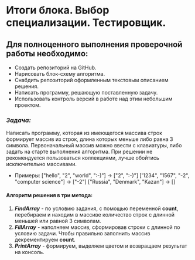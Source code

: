 # **Итоги блока. Выбор специализации. Тестировщик.**
## **Для полноценного выполнения проверочной работы необходимо:**
- Создать репозиторий на GitHub.
- Нарисовать блок-схему алгоритма.
- Снабдить репозиторий оформленным текстовым описанием решения.
- Написать программу, решающую поставленную задачу. 
- Использовать контроль версий в работе над этим небольшим проектом.

### ***Задача:***
Написать программу, которая из имеющегося массива строк формирует массив из строк, длина которых меньше либо равна 3 символа. Первоначальный массив можно ввести с клавиатуры, либо задать на старте выполнения алгоритма. При решении не рекомендуется пользоваться коллекциями, лучше обойтись
исключительно массивами.
+ Примеры:
["hello", "2", "world", ":-)"] -> ["2", ":-)"]
['1234", "1567", "-2", "computer science"] -> ["-2"]
["Russia", "Denmark", "Kazan"] -> []
#### **Алгоритм решения в три метода:**
1. ***FindArray*** - по условию задания, с помощью переменной __count__, перебираем и находим в массиве количество строк с длинной меньшей или равной 3 символам.
2. ***FillArray*** - наполняем массив, сформировав строки с длинной по условию задачи. Чтобы правильно заполнить массив декрементируем __count__.
3. ***PrintArray*** - формируем, выделяем цветом и возвращаем результат на консоль. 

